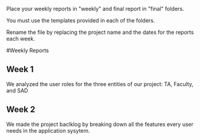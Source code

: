 Place your weekly reports in "weekly" and final report in "final" folders.

You must use the templates provided in each of the folders.

Rename the file by replacing the project name and the dates for the reports each week.

#Weekly Reports

## Week 1
We analyzed the user roles for the three entities of our project: TA, Faculty, and SAD

## Week 2
We made the project baclklog by breaking down all the features every user needs in the application sysytem.
